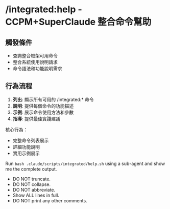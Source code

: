 # /integrated:help - CCPM+SuperClaude 整合命令幫助

## 觸發條件
- 查詢整合框架可用命令
- 整合系統使用說明請求
- 命令語法和功能說明需求

## 行為流程
1. **列出**: 顯示所有可用的 /integrated:* 命令
2. **說明**: 提供每個命令的功能描述
3. **示例**: 展示命令使用方法和參數
4. **指導**: 提供最佳實踐建議

核心行為：
- 完整命令列表展示
- 詳細功能說明
- 實用示例展示

Run `bash .claude/scripts/integrated/help.sh` using a sub-agent and show me the complete output.

- DO NOT truncate.
- DO NOT collapse.
- DO NOT abbreviate.
- Show ALL lines in full.
- DO NOT print any other comments.